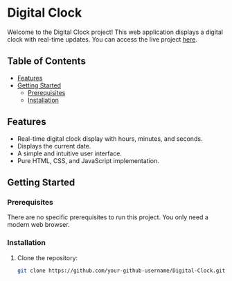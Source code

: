 # Digital Clock

Welcome to the Digital Clock project! This web application displays a digital clock with real-time updates. You can access the live project [here]([https://your-github-username.github.io/Digital-Clock/](https://eshwar1213.github.io/Digital-Clock/)).



## Table of Contents

- [Features](#features)
- [Getting Started](#getting-started)
  - [Prerequisites](#prerequisites)
  - [Installation](#installation)


## Features

- Real-time digital clock display with hours, minutes, and seconds.
- Displays the current date.
- A simple and intuitive user interface.
- Pure HTML, CSS, and JavaScript implementation.

## Getting Started

### Prerequisites

There are no specific prerequisites to run this project. You only need a modern web browser.

### Installation

1. Clone the repository:

   ```bash
   git clone https://github.com/your-github-username/Digital-Clock.git

